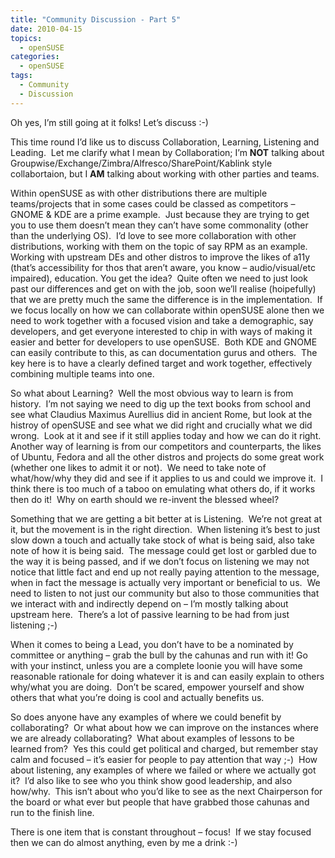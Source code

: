 ```yaml
---
title: "Community Discussion - Part 5"
date: 2010-04-15
topics:
  - openSUSE
categories:
  - openSUSE
tags:
  - Community
  - Discussion
---
```

Oh yes, I’m still going at it folks! Let’s discuss :-)

This time round I’d like us to discuss Collaboration, Learning, Listening and Leading.  Let me clarify what I mean by Collaboration; I’m **NOT** talking about Groupwise/Exchange/Zimbra/Alfresco/SharePoint/Kablink style collabortaion, but I **AM** talking about working with other parties and teams.

Within openSUSE as with other distributions there are multiple teams/projects that in some cases could be classed as competitors – GNOME & KDE are a prime example.  Just because they are trying to get you to use them doesn’t mean they can’t have some commonality (other than the underlying OS).  I’d love to see more collaboration with other distributions, working with them on the topic of say RPM as an example.  Working with upstream DEs and other distros to improve the likes of a11y (that’s accessibility for thos that aren’t aware, you know – audio/visual/etc impaired), education. You get the idea?  Quite often we need to just look past our differences and get on with the job, soon we’ll realise (hoipefully) that we are pretty much the same the difference is in the implementation.  If we focus locally on how we can collaborate within openSUSE alone then we need to work together with a focused vision and take a demographic, say developers, and get everyone interested to chip in with ways of making it easier and better for developers to use openSUSE.  Both KDE and GNOME can easily contribute to this, as can documentation gurus and others.  The key here is to have a clearly defined target and work together, effectively combining multiple teams into one.

So what about Learning?  Well the most obvious way to learn is from history.  I’m not saying we need to dig up the text books from school and see what Claudius Maximus Aurellius did in ancient Rome, but look at the histroy of openSUSE and see what we did right and crucially what we did wrong.  Look at it and see if it still applies today and how we can do it right.  Another way of learning is from our competitors and counterparts, the likes of Ubuntu, Fedora and all the other distros and projects do some great work (whether one likes to admit it or not).  We need to take note of what/how/why they did and see if it applies to us and could we improve it.  I think there is too much of a taboo on emulating what others do, if it works then do it!  Why on earth should we re-invent the blessed wheel?

Something that we are getting a bit better at is Listening.  We’re not great at it, but the movement is in the right direction.  When listening it’s best to just slow down a touch and actually take stock of what is being said, also take note of how it is being said.  The message could get lost or garbled due to the way it is being passed, and if we don’t focus on listening we may not notice that little fact and end up not really paying attention to the message, when in fact the message is actually very important or beneficial to us.  We need to listen to not just our community but also to those communities that we interact with and indirectly depend on – I’m mostly talking about upstream here.  There’s a lot of passive learning to be had from just listening ;-)

When it comes to being a Lead, you don’t have to be a nominated by committee or anything – grab the bull by the cahunas and run with it! Go with your instinct, unless you are a complete loonie you will have some reasonable rationale for doing whatever it is and can easily explain to others why/what you are doing.  Don’t be scared, empower yourself and show others that what you’re doing is cool and actually benefits us.

So does anyone have any examples of where we could benefit by collaborating?  Or what about how we can improve on the instances where we are already collaborating?  What about examples of lessons to be learned from?  Yes this could get political and charged, but remember stay calm and focused – it’s easier for people to pay attention that way ;-)  How about listening, any examples of where we failed or where we actually got it?  I’d also like to see who you think show good leadership, and also how/why.  This isn’t about who you’d like to see as the next Chairperson for the board or what ever but people that have grabbed those cahunas and run to the finish line.

There is one item that is constant throughout – focus!  If we stay focused then we can do almost anything, even by me a drink :-)
